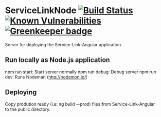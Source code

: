 # ServiceLinkNode [![Build Status](https://travis-ci.org/SudharakaP/ServiceLinkNode.svg?branch=master)](https://travis-ci.org/SudharakaP/ServiceLinkNode) [![Known Vulnerabilities](https://snyk.io/test/github/SudharakaP/ServiceLinkNode/badge.svg)](https://snyk.io/test/github/SudharakaP/ServiceLinkNode) [![Greenkeeper badge](https://badges.greenkeeper.io/SudharakaP/ServiceLinkNode.svg)](https://greenkeeper.io/)


Server for deploying the Service-Link-Angular application.

## Run locally as Node.js application

npm run start: Start server normally
npm run debug: Debug server
npm run dev: Runs Nodeman (http://nodemon.io/)

## Deploying

Copy prodution ready (i.e: ng build --prod) files from Service-Link-Angular to the public directory. 
